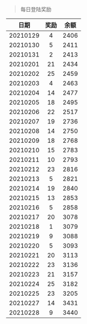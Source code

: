 > 每日登陆奖励


| 日期 |  奖励 | 余额 | 
|:----:|:----:|:----:|
| 20210129 |4  | 2406 |
| 20210130 |5  | 2411 |
| 20210131 |2  | 2413 |
| 20210201 |21  | 2434 |
| 20210202 |25  | 2459 |
| 20210203 |4  | 2463 |
| 20210204 |14  | 2477 |
| 20210205 |18  | 2495 |
| 20210206 |22  | 2517 |
| 20210207 |19  | 2736 |
| 20210208 |14  | 2750 |
| 20210209 |18  | 2768 |
| 20210210 |15  | 2783 |
| 20210211 |10  | 2793 |
| 20210212 |23  | 2816 |
| 20210213 |5  | 2821 |
| 20210214 |19  | 2840 |
| 20210215 |13  | 2853 |
| 20210216 |5  | 2858 |
| 20210217 |20  | 3078 |
| 20210218 |1  | 3079 |
| 20210219 |9  | 3088 |
| 20210220 |5  | 3093 |
| 20210221 |20  | 3113 |
| 20210222 |23  | 3136 |
| 20210223 |21  | 3157 |
| 20210224 |25  | 3182 |
| 20210225 |23  | 3205 |
| 20210227 |14  | 3431 |
| 20210228 |9  | 3440 |
